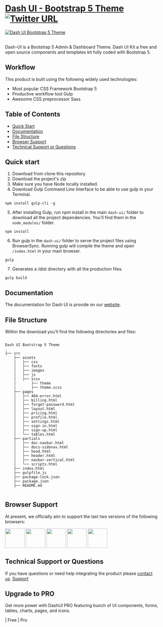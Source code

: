 # [Dash UI - Bootstrap 5 Theme](https://codescandy.com/dashui/index.html) [![Twitter URL](https://img.shields.io/twitter/url?style=social&url=https%3A%2F%2Fgithub.com%2Fcodescandy%2FDash-UI)](https://twitter.com/intent/tweet?text=Dash%20-%20UI%20Bootstrap%205%20Theme&url=https%3A%2F%2Fgithub.com%2Fcodescandy%2FDash-UI&via=getcodescandy)



<a href="https://codescandy.com/dashui/index.html">
 <img src="https://github.com/codescandy/Dash-UI/blob/main/src/assets/images/marketing/hero-img.jpg" alt="Dash UI Bootstrap 5 Theme"/>
</a>
 <br />
  <br />

Dash-UI is a Bootstrap 5 Admin & Dashboard Theme. Dash UI Kit a free and open source components and templates kit fully coded with Bootstrap 5.
## Workflow

This product is built using the following widely used technologies:

- Most popular CSS Framework Bootstrap 5
- Productive workflow tool Gulp
- Awesome CSS preprocessor Sass

## Table of Contents

* [Quick Start](#quick-start)
* [Documentation](#documentation)
* [File Structure](#file-structure)
* [Browser Support](#browser-support)
* [Technical Support or Questions](#technical-support-or-questions)


## Quick start

1. Download from clone this repository
2. Download the project's zip
3. Make sure you have Node locally installed.
4. Download Gulp Command Line Interface to be able to use gulp in your Terminal.

```
npm install gulp-cli -g
```

5. After installing Gulp, run npm install in the main `dash-ui/` folder to download all the project dependencies. You'll find them in the `node_modules/` folder.

```
npm install
```

6. Run gulp in the `dash-ui/` folder to serve the project files using BrowserSync. Running gulp will compile the theme and open `/index.html` in your main browser.

```
gulp
```
7. Generates a /dist directory with all the production files.

```
gulp build
```


## Documentation
The documentation for Dash UI is provide on our [website](https://codescandy.com/dashui/docs/gulp.html).



## File Structure
Within the download you'll find the following directories and files:

```

Dash UI Bootstrap 5 Theme
.
├── src
    ├── assets
    |   ├── css
    │   ├── fonts
    │   ├── images
    |   ├── js
    │   ├── scss
    |       ├── theme
    |       ├── theme.scss
    ├── pages
    │   ├── 404-error.html
    │   ├── billing.html
    │   ├── forget-password.html
    │   ├── layout.html
    │   ├── pricing.html
    │   ├── profile.html
    │   ├── settings.html
    │   ├── sign-in.html
    │   ├── sign-up.html
    │   └── tables.html
    ├── partials
    │   ├── doc-navbar.html
    │   ├── docs-sidenav.html
    │   ├── head.html
    │   ├── header.html
    │   ├── navbar-vertical.html         
    │   └── scripts.html
    ├── index.html
    ├── gulpfile.js
    ├── package-lock.json
    ├── package.json
    ├── README.md


```


## Browser Support

At present, we officially aim to support the last two versions of the following browsers:

<img src="https://github.com/codescandy/Dash-UI/blob/main/src/assets/images/marketing/chrome.png" width="64" height="64"> <img src="https://github.com/codescandy/Dash-UI/blob/main/src/assets/images/marketing/firefox.png" width="64" height="64"> <img src="https://github.com/codescandy/Dash-UI/blob/main/src/assets/images/marketing/edge.png" width="64" height="64"> <img src="https://github.com/codescandy/Dash-UI/blob/main/src/assets/images/marketing/safari.png" width="64" height="64"> <img src="https://github.com/codescandy/Dash-UI/blob/main/src/assets/images/marketing/opera.png" width="64" height="64">


## Technical Support or Questions

If you have questions or need help integrating the product please [contact us](https://codescandy.com/contact-us/).
[Support](https://github.com/codescandy/Dash-UI/discussions)

## Upgrade to PRO

Get more power with DashUI PRO featuring bunch of UI components, forms, tables, charts, pages, and icons.

| Free    | Pro
